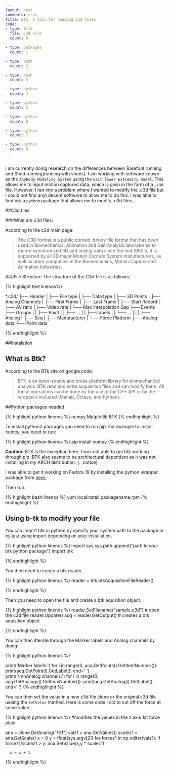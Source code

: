 ```yaml
---
layout: post
comments: true
title: BTK, A tool for reading C3d files
code:
- type: file
  file: C3d File
  count: 0

- type: packages
  count: 1

- type: bash
  count: 2

- type: bash
  count: 3

- type: python
  count: 4

- type: python
  count: 5

- type: python
  count: 6

- type: python
  count: 7

- type: python
  count: 8
 
---
```


I am currently doing research on the differences between Barefoot running and Shod running(running with shoes). I am working with software known as the `AnyBody Modeling System` using the `Gait lower Extremity model`. This allows me to input motion captured data, which is givin in the form of a `.c3d` file. However, I ran into a problem where I wanted to modify the .c3d file but I could not find anyt decent software to allow me to do this. I was able to find `btk` a `python` package that allows me to modify .c3d files.


##C3d files

###What are c3d files:

According to the c3d main page:
<blockquote>
The C3D format is a public domain, binary file format that has been used in Biomechanics, Animation and Gait Analysis laboratories to record synchronized 3D and analog data since the mid 1980's.  It is supported by all 3D major Motion Capture System manufacturers, as well as other companies in the Biomechanics, Motion Capture and Animation Industries.<a href="http://www.c3d.org/"><i class="fa fa-file"></i></a></blockquote>

###File Structure
The structure of the C3d file is as follows:

{% highlight text linenos%}

*.c3d/
	├── Header
	|    ├── File type
	|    ├── Data type
	|    ├── 3D Points
	|    ├── Analog Channels
	|    ├── First Frame
	|    ├── Last Frame
	|    ├── Start Record
	|    ├── AV ratio
	|    ├── Video rate
	|    └── Max interpolation Gap
	├── Events
	├── Groups
	|    |	├── Point
	|    |	├── ...
	|    |	├──Labels
	|    |	└── ...
	|    |
	|    ├── Analog
	|    ├── Seq
	|    ├── Manufacturer
	|    └── Force Platform
	├── Analog data
	└── Point data

{% endhighlight %}




##Instalation

## What is Btk?
According to the BTk site on google code:
<blockquote>
BTK is an open-source and cross-platform library for biomechanical analysis. BTK read and write acquisition files and can modify them. All these operations can be done by the use of the C++ API or by the wrappers included (Matlab, Octave, and Python).<a href="https://code.google.com/p/b-tk/"><i class="fa fa-cogs"></i></a>
</blockquote>



##Python packages needed



{% highlight python linenos %}
numpy
Matplotlib
BTK
{% endhighlight %}



To install python2 packages you need to run pip.
For example to install numpy, you need to run:


{% highlight python linenos %}
pip install numpy
{% endhighlight %}



<i class="fa fa-warning"></i> **Caution:** BTK is the exception here. I was not able to get btk working through pip. BTK also seems to be architectural dependent as it was not installing in my ARCH distribution. 
{: .notice}

I was able to get it working on Fedora 19 by installing the python wrapper package from <a href="https://code.google.com/p/b-tk/"> here. </a>


Then run:

{% highlight bash  linenos %}
yum localinstall packagename.rpm 
{% endhighlight %}



## Using b-tk to modify your file

You can import btk in python by specify your system path to the package or by
just using import depending on your installation.



{% highlight python  linenos %}
import sys
sys.path.append("path to your btk python package")
import btk

{% endhighlight %}





You then need to create a btk reader.



{% highlight python  linenos %}
reader = btk.btkAcquisitionFileReader()

{% endhighlight %}



Then you need to open the file and create a btk aquisition object.



{% highlight python  linenos %}
reader.SetFilename("sample.c3d") # open the c3d file
reader.Update()
acq = reader.GetOutput() # creates a btk aquisition object
 
{% endhighlight %}


You can then itterate through the Marker labels and Analog channels by doing:


{% highlight python  linenos %}

print('Marker labels:')
for i in range(0, acq.GetPoints().GetItemNumber()):
    print(acq.GetPoint(i).GetLabel(), end='  ')   
print('\n\nAnalog channels:')
for i in range(0, acq.GetAnalogs().GetItemNumber()):
    print(acq.GetAnalog(i).GetLabel(), end='  ') 
{% endhighlight %}



You can then set the value in a new c3d file clone or the original c3d file useing the
`SetValue` method.
Here is some code I did to cut off the force at some value.



{% highlight python  linenos %}
#modifies the values in the z axis 1st force plate

ana = clone.GetAnalog("Fz1")
valz1 = ana.GetValues()
scalez1 = ana.GetScale()
x = 0
y = float(sys.argv[2])
for forcez1 in np.nditer(valz1):
      if forcez1/scalez1 > y:
			ana.SetValue(x,y * scalez1)

      x = x + 1
{% endhighlight %}





